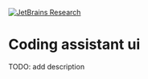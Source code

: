 [![JetBrains Research](https://jb.gg/badges/research.svg)](https://confluence.jetbrains.com/display/ALL/JetBrains+on+GitHub)

# Coding assistant ui

TODO: add description

